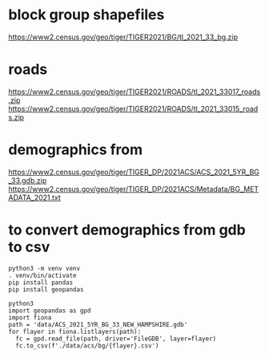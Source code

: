 # block group shapefiles
https://www2.census.gov/geo/tiger/TIGER2021/BG/tl_2021_33_bg.zip

# roads
https://www2.census.gov/geo/tiger/TIGER2021/ROADS/tl_2021_33017_roads.zip
https://www2.census.gov/geo/tiger/TIGER2021/ROADS/tl_2021_33015_roads.zip

# demographics from 
https://www2.census.gov/geo/tiger/TIGER_DP/2021ACS/ACS_2021_5YR_BG_33.gdb.zip
https://www2.census.gov/geo/tiger/TIGER_DP/2021ACS/Metadata/BG_METADATA_2021.txt


# to convert demographics from gdb to csv
```
python3 -m venv venv
. venv/bin/activate
pip install pandas
pip install geopandas

python3
import geopandas as gpd
import fiona
path = 'data/ACS_2021_5YR_BG_33_NEW_HAMPSHIRE.gdb'
for flayer in fiona.listlayers(path):
  fc = gpd.read_file(path, driver='FileGDB', layer=flayer)
  fc.to_csv(f'./data/acs/bg/{flayer}.csv')
```


